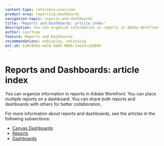 ```yaml
---
content-type: reference;overview
product-area: reporting;dashboards
navigation-topic: reports-and-dashboards
title: "Reports and Dashboards: article index"
description: You can organize information in reports in Adobe Workfront. You can place multiple reports on a dashboard. You can share both reports and dashboards with others for better collaboration. 
author: Courtney
feature: Reports and Dashboards
recommendations: noDisplay, noCatalog
exl-id: 618c9dda-ad7d-4a05-960b-3ad14c14d605
---
```


# Reports and Dashboards: article index

<!--Audited: 01/2024-->

You can organize information in reports in Adobe Workfront. You can place multiple reports on a dashboard. You can share both reports and dashboards with others for better collaboration. 

For more information about reports and dashboards, see the articles in the following subsections:

* [Canvas Dashboards](../reports-and-dashboards/canvas-dashboards/canvas-dashboards-overview.md)
* [Reports](../reports-and-dashboards/reports/reports-overview.md) 
* [Dashboards](../reports-and-dashboards/dashboards/dashboards-overview.md)

